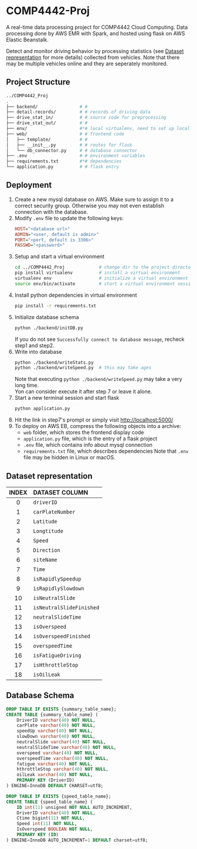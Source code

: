 # COMP4442-Proj

A real-time data processing project for COMP4442 Cloud Computing. Data processing done by AWS EMR with Spark, and hosted using flask on AWS Elastic Beanstalk.

Detect and monitor driving behavior by processing statistics (see [Dataset representation](#dataset-representation) for more details) collected from vehicles. Note that there may be multiple vehicles online and they are seperately monitored.

## Project Structure

```sh
../COMP4442_Proj
.
├── backend/                # #
├── detail-records/         # # records of driving data
├── drive_stat_in/          # # source code for preprocessing
├── drive_stat_out/         # # 
├── env/                    #*# local virtualenv, need to set up locally
├── web/                    # # frontend code
│   ├── template/           # #
│   ├── __init__.py         # # routes for flask
│   └── db_connector.py     # # database connector
├── .env                    # # environment variables
├── requirements.txt        #*# dependencies
└── application.py          # # flask entry
```

## Deployment

1. Create a new mysql database on AWS. Make sure to assign it to a correct security group. Otherwise you may not even establish connection with the database.
2. Modify `.env` file to update the following keys:
   ```ini
   HOST="<database url>"
   ADMIN="<user, default is admin>"
   PORT="<port, default is 3306>"
   PASSWD="<password>"
   ```
3. Setup and start a virtual environment
   ```sh
   cd ../COMP4442_Proj             # change dir to the project directory
   pip install virtualenv          # install a virtual environment
   virtualenv env                  # initialize a virtual environment into env
   source env/bin/activate         # start a virtual environment session
   ```
4. Install python dependencies in virtual environment
   ```sh
   pip install -r requirements.txt
   ```
5. Initialize database schema
   ```sh
   python ./backend/initDB.py
   ```
   If you do not see `Successfully connect to database message`, recheck step1 and step2.
6. Write into database
   ```sh
   python ./backend/writeStats.py
   python ./backend/writeSpeed.py  # this may take ages
   ```
   Note that executing `python ./backend/writeSpeed.py` may take a very long time.  
   Yon can consider execute it after step 7 or leave it alone.
7. Start a new terminal session and start flask
   ```sh
   python application.py
   ```
8. Hit the link in step7's prompt or simply visit [http://localhost:5000/](http://localhost:5000/)
9. To deploy on AWS EB, compress the following objects into a archive:
   - `web` folder, which stores the frontend display code
   - `application.py` file, which is the entry of a flask project
   - `.env` file, which contains info about mysql connection
   - `requirements.txt` file, which describes dependencies
     Note that `.env` file may be hidden in Linux or macOS.

## Dataset representation

| INDEX | DATASET COLUMN           |
| :---: | :----------------------- |
|   0   | `driverID`               |
|   1   | `carPlateNumber`         |
|   2   | `Latitude`               |
|   3   | `Longtitude`             |
|   4   | `Speed`                  |
|   5   | `Direction`              |
|   6   | `siteName`               |
|   7   | `Time`                   |
|   8   | `isRapidlySpeedup`       |
|   9   | `isRapidlySlowdown`      |
|  10   | `isNeutralSlide`         |
|  11   | `isNeutralSlideFinished` |
|  12   | `neutralSlideTime`       |
|  13   | `isOverspeed`            |
|  14   | `isOverspeedFinished`    |
|  15   | `overspeedTime`          |
|  16   | `isFatigueDriving`       |
|  17   | `isHthrottleStop`        |
|  18   | `isOilLeak`              |

## Database Schema

```sql
DROP TABLE IF EXISTS {summary_table_name};
CREATE TABLE {summary_table_name} (
    DriverID varchar(40) NOT NULL,
    carPlate varchar(40) NOT NULL,
    speedUp varchar(40) NOT NULL,
    slowDown varchar(40) NOT NULL,
    neutralSlide varchar(40) NOT NULL,
    neutralSlideTime varchar(40) NOT NULL,
    overspeed varchar(40) NOT NULL,
    overspeedTime varchar(40) NOT NULL,
    fatigue varchar(40) NOT NULL,
    hthrottleStop varchar(40) NOT NULL,
    oilLeak varchar(40) NOT NULL,
    PRIMARY KEY (DriverID)
) ENGINE=InnoDB DEFAULT CHARSET=utf8;
```

```sql
DROP TABLE IF EXISTS {speed_table_name};
CREATE TABLE {speed_table_name} (
    ID int(11) unsigned NOT NULL AUTO_INCREMENT,
    DriverID varchar(40) NOT NULL,
    Ctime bigint(11) NOT NULL,
    Speed int(11) NOT NULL,
    IsOverspeed BOOLEAN NOT NULL,
    PRIMARY KEY (ID)
) ENGINE=InnoDB AUTO_INCREMENT=1 DEFAULT charset=utf8;
```
